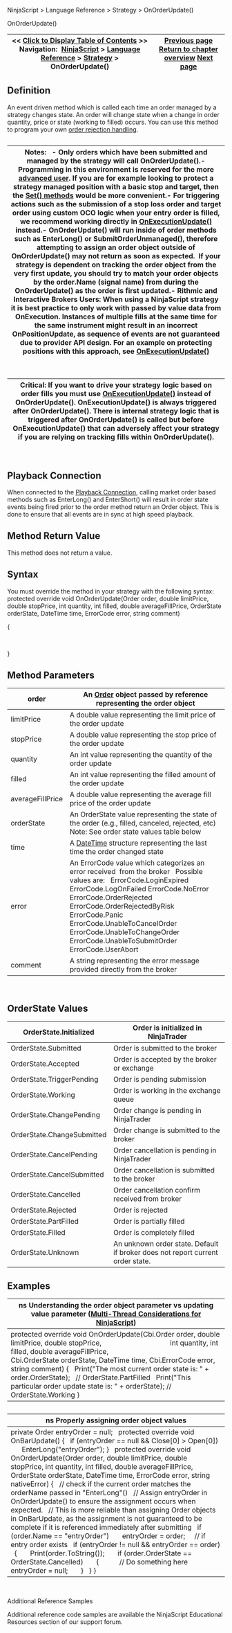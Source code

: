 ﻿
NinjaScript > Language Reference > Strategy > OnOrderUpdate()

OnOrderUpdate()

| << [Click to Display Table of Contents](onorderupdate.md) >> **Navigation:**     [NinjaScript](ninjascript-1.md) > [Language Reference](language_reference_wip-1.md) > [Strategy](strategy-1.md) > OnOrderUpdate() | [Previous page](onordertrace-1.md) [Return to chapter overview](strategy-1.md) [Next page](onpositionupdate-1.md) |
| --- | --- |
## Definition
An event driven method which is called each time an order managed by a strategy changes state. An order will change state when a change in order quantity, price or state (working to filled) occurs. You can use this method to program your own [order rejection handling](realtimeerrorhandling-1.md).
## 

| Notes:   - Only orders which have been submitted and managed by the strategy will call OnOrderUpdate().- Programming in this environment is reserved for the more [advanced user](advanced_order_handling-1.md). If you are for example looking to protect a strategy managed position with a basic stop and target, then the [Set() methods](managed_approach-1.md) would be more convenient.- For triggering actions such as the submission of a stop loss order and target order using custom OCO logic when your entry order is filled, we recommend working directly in [OnExecutionUpdate()](onexecutionupdate-1.md) instead.- OnOrderUpdate() will run inside of order methods such as EnterLong() or SubmitOrderUnmanaged(), therefore attempting to assign an order object outside of OnOrderUpdate() may not return as soon as expected.  If your strategy is dependent on tracking the order object from the very first update, you should try to match your order objects by the order.Name (signal name) from during the OnOrderUpdate() as the order is first updated.- Rithmic and Interactive Brokers Users: When using a NinjaScript strategy it is best practice to only work with passed by value data from OnExecution. Instances of multiple fills at the same time for the same instrument might result in an incorrect OnPositionUpdate, as sequence of events are not guaranteed due to provider API design. For an example on protecting positions with this approach, see [OnExecutionUpdate()](onexecutionupdate-1.md) |
| --- |
 

| Critical: If you want to drive your strategy logic based on order fills you must use [OnExecutionUpdate()](onexecutionupdate-1.md) instead of OnOrderUpdate(). OnExecutionUpdate() is always triggered after OnOrderUpdate(). There is internal strategy logic that is triggered after OnOrderUpdate() is called but before OnExecutionUpdate() that can adversely affect your strategy if you are relying on tracking fills within OnOrderUpdate(). |
| --- |
 
## Playback Connection
When connected to the [Playback Connection](playback_connection-1.md), calling market order based methods such as EnterLong() and EnterShort() will result in order state events being fired prior to the order method return an Order object. This is done to ensure that all events are in sync at high speed playback.
 
## Method Return Value
This method does not return a value.
 
## Syntax 
You must override the method in your strategy with the following syntax:
 
protected override void OnOrderUpdate(Order order, double limitPrice, double stopPrice, int quantity, int filled, double averageFillPrice, OrderState orderState, DateTime time, ErrorCode error, string comment)  

{  

   

}
 
## Method Parameters

| order | An [Order](order-1.md) object passed by reference representing the order object |
| --- | --- |
| limitPrice | A double value representing the limit price of the order update |
| stopPrice | A double value representing the stop price of the order update |
| quantity | An int value representing the quantity of the order update |
| filled | An int value representing the filled amount of the order update |
| averageFillPrice | A double value representing the average fill price of the order update |
| orderState | An OrderState value representing the state of the order (e.g., filled, canceled, rejected, etc)   Note: See order state values table below |
| time | A [DateTime](http://msdn2.microsoft.com/en-us/library/system.datetime.aspx) structure representing the last time the order changed state |
| error | An ErrorCode value which categorizes an error received  from the broker   Possible values are:   ErrorCode.LoginExpired ErrorCode.LogOnFailed ErrorCode.NoError ErrorCode.OrderRejected ErrorCode.OrderRejectedByRisk ErrorCode.Panic ErrorCode.UnableToCancelOrder ErrorCode.UnableToChangeOrder ErrorCode.UnableToSubmitOrder ErrorCode.UserAbort |
| comment | A string representing the error message provided directly from the broker |
 
## OrderState Values

| OrderState.Initialized | Order is initialized in NinjaTrader |
| --- | --- |
| OrderState.Submitted | Order is submitted to the broker |
| OrderState.Accepted | Order is accepted by the broker or exchange |
| OrderState.TriggerPending | Order is pending submission |
| OrderState.Working | Order is working in the exchange queue |
| OrderState.ChangePending | Order change is pending in NinjaTrader |
| OrderState.ChangeSubmitted | Order change is submitted to the broker |
| OrderState.CancelPending | Order cancellation is pending in NinjaTrader |
| OrderState.CancelSubmitted | Order cancellation is submitted to the broker |
| OrderState.Cancelled | Order cancellation confirm received from broker |
| OrderState.Rejected | Order is rejected |
| OrderState.PartFilled | Order is partially filled |
| OrderState.Filled | Order is completely filled |
| OrderState.Unknown | An unknown order state. Default if broker does not report current order state. |

## Examples

| ns Understanding the order object parameter vs updating value parameter ([Multi-Thread Considerations for NinjaScript](multi-threading-1.md)) |
| --- |
| protected override void OnOrderUpdate(Cbi.Order order, double limitPrice, double stopPrice,                                      int quantity, int filled, double averageFillPrice,                                      Cbi.OrderState orderState, DateTime time, Cbi.ErrorCode error, string comment) {    Print("The most current order state is: " + order.OrderState);   // OrderState.PartFilled    Print("This particular order update state is: " + orderState); // OrderState.Working } |
## 
## 

| ns Properly assigning order object values |
| --- |
| private Order entryOrder = null;   protected override void OnBarUpdate() {    if (entryOrder == null && Close[0] > Open[0])        EnterLong("entryOrder"); }   protected override void OnOrderUpdate(Order order, double limitPrice, double stopPrice, int quantity, int filled, double averageFillPrice, OrderState orderState, DateTime time, ErrorCode error, string nativeError) {    // check if the current order matches the orderName passed in "EnterLong"()    // Assign entryOrder in OnOrderUpdate() to ensure the assignment occurs when expected.    // This is more reliable than assigning Order objects in OnBarUpdate, as the assignment is not guaranteed to be complete if it is referenced immediately after submitting    if (order.Name == "entryOrder")        entryOrder = order;      // if entry order exists    if (entryOrder != null && entryOrder == order)    {        Print(order.ToString());        if (order.OrderState == OrderState.Cancelled)        {            // Do something here            entryOrder = null;        }    } } |
   

Additional Reference Samples  

Additional reference code samples are available the NinjaScript Educational Resources section of our support forum.
